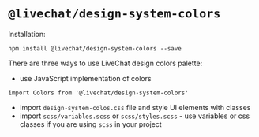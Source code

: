 # `@livechat/design-system-colors`

Installation:
```
npm install @livechat/design-system-colors --save
```

There are three ways to use LiveChat design colors palette:
- use JavaScript implementation of colors
```
import Colors from '@livechat/design-system-colors'
```
- import `design-system-colos.css` file and style UI elements with classes
- import `scss/variables.scss` or `scss/styles.scss` - use variables or css classes if you are using `scss` in your project

